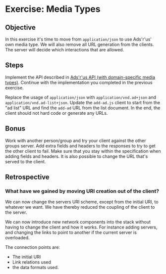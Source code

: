 Exercise: Media Types
=====================

Objective
---------

In this exercise it's time to move from `application/json` to use
Ads'r'us' own media type. We will also remove all URL generation from
the clients.  The server will decide which interactions that are
allowed.

Steps
-----

Implement the API described in [Ads'r'us API (with domain-specific media
types)](ads-r-us-api-with-specific-media-types.html). Continue
with the implementation you completed in the previous exercise.

Replace the usage of `application/json` with `application/vnd.ad+json`
and `application/vnd.ad-list+json`. Update the `add-ad.js` client to
start from the "ad list" URL and find the `add-ad` URL from the list
document. In the end, the client should not hard code or generate any
URLs.

Bonus
-----

Work with another person/group and try your client against the other
groups server. Add extra fields and headers to the responses to try to
get the other client to fail. Make sure that you stay within the
specification when adding fields and headers. It is also possible to
change the URL that's served to the client.

Retrospective
-------------

### What have we gained by moving URI creation out of the client?

We can now change the servers URI scheme, except from the initial URI,
to whatever we want. We have thereby reduced the coupling of the client
to the server.

We can now introduce new network components into the stack without having
to change the client and how it works. For instance adding servers, and
changing the links to point to another if the current server is overloaded.

The connection points are:

* The initial URI
* Link relations used
* the data formats used.
